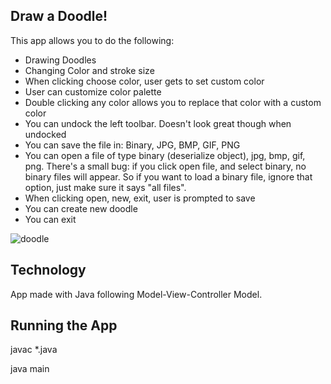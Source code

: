 

## Draw a Doodle!

This app allows you to do the following:

* Drawing Doodles
* Changing Color and stroke size
* When clicking choose color, user gets to set custom color
* User can customize color palette 
* Double clicking any color allows you to replace that color with a custom color
* You can undock the left toolbar. Doesn't look great though when undocked
* You can save the file in: Binary, JPG, BMP, GIF, PNG
* You can open a file of type binary (deserialize object), jpg, bmp, gif, png. 
There's a small bug: if you click open file, and select binary, no binary files will appear. 
So if you want to load a binary file, ignore that option, just make sure it says "all files". 
* When clicking open, new, exit, user is prompted to save
* You can create new doodle
* You can exit


![doodle](https://i.imgur.com/mKUa1wf.png "")

## Technology

App made with Java following Model-View-Controller Model.

## Running the App

javac *.java

java main
